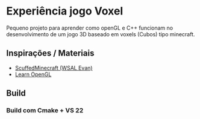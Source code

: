 # Experiência jogo Voxel

Pequeno projeto para aprender como openGL e C++ funcionam no desenvolvimento de um jogo 3D baseado em voxels (Cubos) tipo minecraft.


## Inspirações / Materiais

 - [ScuffedMinecraft (WSAL Evan)](https://github.com/EvanatorM/ScuffedMinecraft)
 - [Learn OpenGL](https://learnopengl.com/Introduction)


## Build
### Build com Cmake + VS 22



